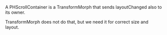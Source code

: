 A PHScrollContainer is a TransformMorph that sends layoutChanged also to its owner.

TransformMorph does not do that, but we need it for correct size and layout.
